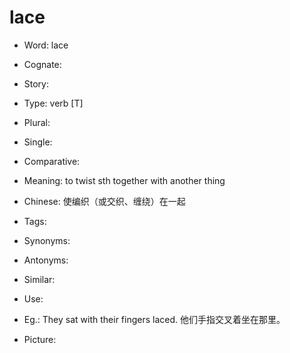 # lace

- Word: lace
- Cognate: 
- Story: 

- Type: verb [T]
- Plural: 
- Single: 
- Comparative: 
- Meaning: to twist sth together with another thing
- Chinese: 使编织（或交织、缠绕）在一起
- Tags: 
- Synonyms: 
- Antonyms: 
- Similar: 
- Use: 
- Eg.: They sat with their fingers laced. 他们手指交叉着坐在那里。
- Picture: 

